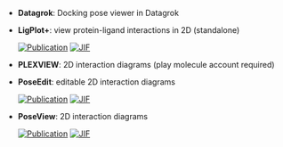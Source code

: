 



- **Datagrok**: Docking pose viewer in Datagrok  




- **LigPlot+**: view protein-ligand interactions in 2D (standalone)  

    [![Publication](https://img.shields.io/badge/Publication-Citations:4588-blue?style=for-the-badge&logo=bookstack)](https://doi.org/10.1021/ci200227u) 
    [![JIF](https://img.shields.io/badge/Impact_Factor-5.60-purple?style=for-the-badge&logo=academia)](https://doi.org/10.1021/ci200227u)



- **PLEXVIEW**: 2D interaction diagrams (play molecule account required)  




- **PoseEdit**: editable 2D interaction diagrams  

    [![Publication](https://img.shields.io/badge/Publication-Citations:42-blue?style=for-the-badge&logo=bookstack)](https://doi.org/10.1007%2Fs10822-023-00522-4) 
    [![JIF](https://img.shields.io/badge/Impact_Factor-3.00-purple?style=for-the-badge&logo=academia)](https://doi.org/10.1007%2Fs10822-023-00522-4)



- **PoseView**: 2D interaction diagrams  

    [![Publication](https://img.shields.io/badge/Publication-Citations:73-blue?style=for-the-badge&logo=bookstack)](https://doi.org/10.1186/1758-2946-2-S1-P50) 
    [![JIF](https://img.shields.io/badge/Impact_Factor-7.10-purple?style=for-the-badge&logo=academia)](https://doi.org/10.1186/1758-2946-2-S1-P50)



